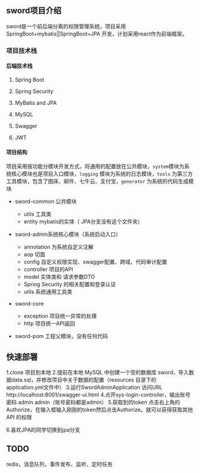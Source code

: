 ## sword项目介绍

sword是一个前后端分离的权限管理系统，项目采用 SpringBoot+mybatis||SpringBoot+JPA 开发，计划采用react作为前端框架。

### 项目技术栈

#### 后端技术栈

1. Spring Boot

2. Spring Security

3. MyBatis and JPA

4. MySQL

5. Swagger

6. JWT
   

#### 项目结构

项目采用按功能分模块开发方式，将通用的配置放在公共模块，`system`模块为系统核心模块也是项目入口模块，`logging` 模块为系统的日志模块，`tools` 为第三方工具模块，包含了图床、邮件、七牛云、支付宝，`generator` 为系统的代码生成模块

- sword-common 公共模块
  - utils 工具类
  - entity mybatis的实体（ JPA分支没有这个文件夹）


- sword-admin系统核心模块（系统启动入口）

  - annotation 为系统自定义注解
  - aop 切面
  - config 自定义权限实现、swagger配置、跨域、代码审计配置
  - controller 项目的API
  - model 实体类和 请求参数DTO
  - Spring Security 的相关配置和登录认证
  - utils 系统通用工具类
- sword-core

  -	exception 项目统一异常的处理
  - http 项目统一API返回
- sword-pom 工程父模块，没有任何代码

  

## 快速部署

1.clone 项目到本地
2.提前在本地 MySQL 中创建一个空的数据库 sword，导入数据data.sql，并修改项目中关于数据的配置（resources 目录下的 application.yml文件中）
3.运行SwordAdminApplication  访问URL http://localhost:8001/swagger-ui.html
4.点开sys-login-controller，输出账号密码  admin admin（账号密码都是admin）
5.获取到的token 点击右上角的Authorize，在输入框输入刚刚的token然后点击Authorize。就可以获得获取其他API 的权限

6.喜欢JPA的同学切换到jpa分支



## TODO

redis，消息队列，事件发布、监听、定时任务